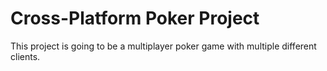 # Cross-Platform Poker Project
This project is going to be a multiplayer poker game with multiple different clients.
